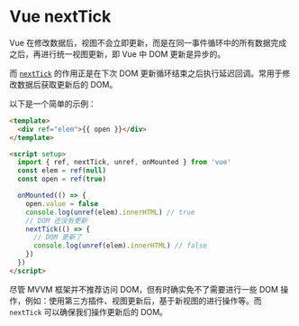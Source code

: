# Vue nextTick

Vue 在修改数据后，视图不会立即更新，而是在同一事件循环中的所有数据完成之后，再进行统一视图更新，即 Vue 中 DOM 更新是异步的。

而 [`nextTick`](https://vuejs.org/api/general.html#nexttick) 的作用正是在下次 DOM 更新循环结束之后执行延迟回调。常用于修改数据后获取更新后的 DOM。

以下是一个简单的示例：

```html
<template>
  <div ref="elem">{{ open }}</div>
</template>

<script setup>
  import { ref, nextTick, unref, onMounted } from 'vue'
  const elem = ref(null)
  const open = ref(true)

  onMounted(() => {
    open.value = false
    console.log(unref(elem).innerHTML) // true
    // DOM 还没有更新
    nextTick(() => {
      // DOM 更新了
      console.log(unref(elem).innerHTML) // false
    })
  })
</script>
```

尽管 MVVM 框架并不推荐访问 DOM，但有时确实免不了需要进行一些 DOM 操作，例如：使用第三方插件、视图更新后，基于新视图的进行操作等。而 `nextTick` 可以确保我们操作更新后的 DOM。

